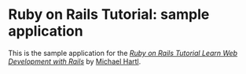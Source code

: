 # Ruby on Rails Tutorial: sample application

This is the sample application for the
[*Ruby on Rails Tutorial
Learn Web Development with Rails*](http://www.railstutorial.org/)
by [Michael Hartl](http://www.michaelhartl.com/).
